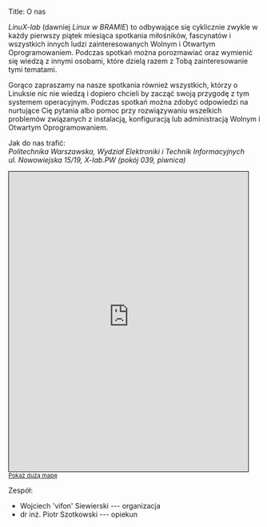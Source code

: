 Title: O nas

*LinuX-lab* (dawniej *Linux w BRAMIE*) to odbywające się cyklicznie zwykle w każdy pierwszy piątek miesiąca spotkania miłośników, fascynatów i wszystkich innych ludzi zainteresowanych Wolnym i Otwartym Oprogramowaniem. Podczas spotkań można porozmawiać oraz wymienić się wiedzą z innymi osobami, które dzielą razem z Tobą zainteresowanie tymi tematami.

Gorąco zapraszamy na nasze spotkania również wszystkich, którzy o Linuksie nic nie wiedzą i dopiero chcieli by zacząć swoją przygodę z tym systemem operacyjnym. Podczas spotkań można zdobyć odpowiedzi na nurtujące Cię pytania albo pomoc przy rozwiązywaniu wszelkich problemów związanych z instalacją, konfiguracją lub administracją Wolnym i Otwartym Oprogramowaniem.

Jak do nas trafić:  
*Politechnika Warszawska, Wydział Elektroniki i Technik Informacyjnych  
ul. Nowowiejska 15/19, X-lab.PW (pokój 039, piwnica)*
<iframe width="95%" height="600" frameborder="0" scrolling="no" marginheight="0" marginwidth="0" src="https://www.openstreetmap.org/export/embed.html?bbox=21.00456118583679%2C52.21652758228905%2C21.019002199172974%2C52.22142444587129&amp;layer=transportmap&amp;marker=52.218976081569984%2C21.011781692504883" style="border: 1px solid black"></iframe><br/><small><a href="https://www.openstreetmap.org/?mlat=52.21898&amp;mlon=21.01178#map=17/52.21898/21.01178&amp;layers=T">Pokaż dużą mapę</a></small>

Zespół:

- Wojciech 'vifon' Siewierski --- organizacja
- dr inż. Piotr Szotkowski --- opiekun
